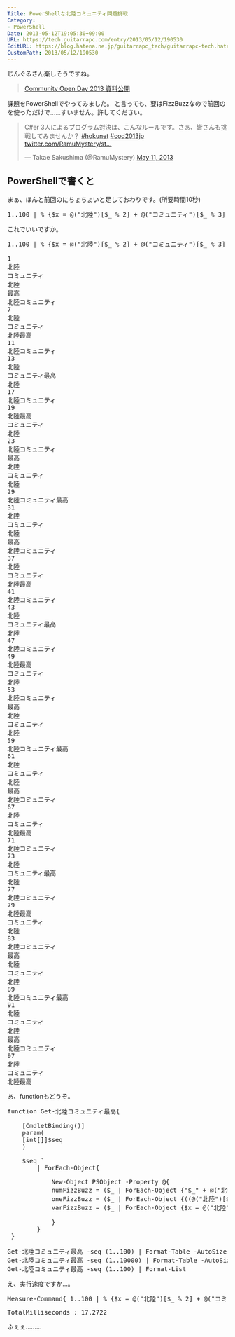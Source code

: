 ```yaml
---
Title: PowerShellな北陸コミュニティ問題挑戦
Category:
- PowerShell
Date: 2013-05-12T19:05:30+09:00
URL: https://tech.guitarrapc.com/entry/2013/05/12/190530
EditURL: https://blog.hatena.ne.jp/guitarrapc_tech/guitarrapc-tech.hatenablog.com/atom/entry/11696248318757675672
CustomPath: 2013/05/12/190530
---
```


じんぐるさん楽しそうですね。
<blockquote><a href="http://xin9le.net/archives/234" target="_blank">Community Open Day 2013 資料公開</a></blockquote>

課題をPowerShellでやってみました。
と言っても、要はFizzBuzzなので前回のを使っただけで……すいません。許してください。

<blockquote class="twitter-tweet"><p>C#er 3人によるプログラム対決は、こんなルールです。さぁ、皆さんも挑戦してみませんか？ <a href="https://twitter.com/search/%23hokunet">#hokunet</a> <a href="https://twitter.com/search/%23cod2013jp">#cod2013jp</a> <a href="http://t.co/arNr5rY23Y" title="http://twitter.com/RamuMystery/status/333133342243450880/photo/1">twitter.com/RamuMystery/st…</a></p>&mdash; Takae Sakushima (@RamuMystery) <a href="https://twitter.com/RamuMystery/status/333133342243450880">May 11, 2013</a></blockquote>



<h2>PowerShellで書くと</h2>
まぁ、ほんと前回のにちょちょいと足しておわりです。(所要時間10秒)

<pre class="brush: powershell">
1..100 | % {$x = @(&quot;北陸&quot;)[$_ % 2] + @(&quot;コミュニティ&quot;)[$_ % 3] + @(&quot;最高&quot;)[$_ % 5]; ($x,$_)[!$x]}
</pre>

これでいいですか。
<pre class="brush: powershell">
1..100 | % {$x = @(&quot;北陸&quot;)[$_ % 2] + @(&quot;コミュニティ&quot;)[$_ % 3] + @(&quot;最高&quot;)[$_ % 5]; ($x,$_)[!$x]}

1
北陸
コミュニティ
北陸
最高
北陸コミュニティ
7
北陸
コミュニティ
北陸最高
11
北陸コミュニティ
13
北陸
コミュニティ最高
北陸
17
北陸コミュニティ
19
北陸最高
コミュニティ
北陸
23
北陸コミュニティ
最高
北陸
コミュニティ
北陸
29
北陸コミュニティ最高
31
北陸
コミュニティ
北陸
最高
北陸コミュニティ
37
北陸
コミュニティ
北陸最高
41
北陸コミュニティ
43
北陸
コミュニティ最高
北陸
47
北陸コミュニティ
49
北陸最高
コミュニティ
北陸
53
北陸コミュニティ
最高
北陸
コミュニティ
北陸
59
北陸コミュニティ最高
61
北陸
コミュニティ
北陸
最高
北陸コミュニティ
67
北陸
コミュニティ
北陸最高
71
北陸コミュニティ
73
北陸
コミュニティ最高
北陸
77
北陸コミュニティ
79
北陸最高
コミュニティ
北陸
83
北陸コミュニティ
最高
北陸
コミュニティ
北陸
89
北陸コミュニティ最高
91
北陸
コミュニティ
北陸
最高
北陸コミュニティ
97
北陸
コミュニティ
北陸最高
</pre>


あ、functionもどうぞ。
<pre class="brush: powershell">
function Get-北陸コミュニティ最高{

	[CmdletBinding()]
	param(
	[int[]]$seq
	)

	$seq `
		| ForEach-Object{

			New-Object PSObject -Property @{
			numFizzBuzz = ($_ | ForEach-Object {&quot;$_&quot; + @(&quot;北陸&quot;)[$_ % 2] + @(&quot;コミュニティ&quot;)[$_ % 3] + @(&quot;最高&quot;)[$_ % 5]})
			oneFizzBuzz = ($_ | ForEach-Object {((@(&quot;北陸&quot;)[$_ % 2] + @(&quot;コミュニティ&quot;)[$_ % 3] + @(&quot;最高&quot;)[$_ % 5]),$_)[!((@(&quot;北陸&quot;)[$_ % 2] + @(&quot;コミュニティ&quot;)[$_ % 3] + @(&quot;最高&quot;)[$_ % 5]))]})
			varFizzBuzz = ($_ | ForEach-Object {$x = @(&quot;北陸&quot;)[$_ % 2] + @(&quot;コミュニティ&quot;)[$_ % 3] + @(&quot;最高&quot;)[$_ % 5]; ($x,$_)[!$x]})

			}
		}
 }

Get-北陸コミュニティ最高 -seq (1..100) | Format-Table -AutoSize
Get-北陸コミュニティ最高 -seq (1..10000) | Format-Table -AutoSize
Get-北陸コミュニティ最高 -seq (1..100) | Format-List
</pre>

え、実行速度ですか…。
<pre class="brush: powershell">
Measure-Command{ 1..100 | % {$x = @(&quot;北陸&quot;)[$_ % 2] + @(&quot;コミュニティ&quot;)[$_ % 3] + @(&quot;最高&quot;)[$_ % 5]; ($x,$_)[!$x]}}
</pre>

<pre class="brush: powershell">
TotalMilliseconds : 17.2722
</pre>

ふぇぇ………
